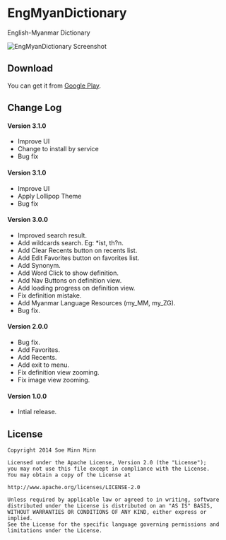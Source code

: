 EngMyanDictionary
=================

English-Myanmar Dictionary

![EngMyanDictionary Screenshot][1]

## Download

You can get it from [Google Play](https://play.google.com/store/apps/details?id=com.s16.engmyan).

## Change Log

#### Version 3.1.0
- Improve UI
- Change to install by service
- Bug fix

#### Version 3.1.0
- Improve UI
- Apply Lollipop Theme
- Bug fix

#### Version 3.0.0
- Improved search result.
- Add wildcards search. Eg: *ist, th?n.
- Add Clear Recents button on recents list.
- Add Edit Favorites button on favorites list.
- Add Synonym.
- Add Word Click to show definition.
- Add Nav Buttons on definition view.
- Add loading progress on definition view.
- Fix definition mistake.
- Add Myanmar Language Resources (my_MM, my_ZG).
- Bug fix.

#### Version 2.0.0
- Bug fix.
- Add Favorites.
- Add Recents.
- Add exit to menu.
- Fix definition view zooming.
- Fix image view zooming.

#### Version 1.0.0
- Intial release.

License
-------

    Copyright 2014 Soe Minn Minn
    
    Licensed under the Apache License, Version 2.0 (the "License");
    you may not use this file except in compliance with the License.
    You may obtain a copy of the License at
    
    http://www.apache.org/licenses/LICENSE-2.0
    
    Unless required by applicable law or agreed to in writing, software
    distributed under the License is distributed on an "AS IS" BASIS,
    WITHOUT WARRANTIES OR CONDITIONS OF ANY KIND, either express or implied.
    See the License for the specific language governing permissions and
    limitations under the License.
    
[1]: https://raw.github.com/soeminnminn/EngMyanDictionary/master/screenshot.png
